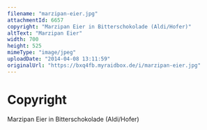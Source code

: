 ```yaml
---
filename: "marzipan-eier.jpg"
attachmentId: 6657
copyright: "Marzipan Eier in Bitterschokolade (Aldi/Hofer)"
altText: "Marzipan Eier"
width: 700
height: 525
mimeType: "image/jpeg"
uploadDate: "2014-04-08 13:11:59"
originalUrl: "https://bxq4fb.myraidbox.de/i/marzipan-eier.jpg"
---
```


# Copyright

Marzipan Eier in Bitterschokolade (Aldi/Hofer)
